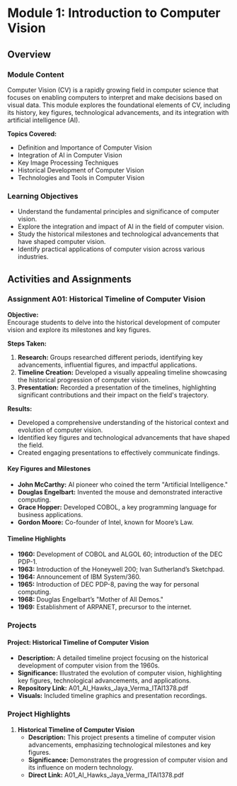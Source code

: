 # Module 1: Introduction to Computer Vision

## Overview

### Module Content

Computer Vision (CV) is a rapidly growing field in computer science that focuses on enabling computers to interpret and make decisions based on visual data. This module explores the foundational elements of CV, including its history, key figures, technological advancements, and its integration with artificial intelligence (AI).

**Topics Covered:**
- Definition and Importance of Computer Vision
- Integration of AI in Computer Vision
- Key Image Processing Techniques
- Historical Development of Computer Vision
- Technologies and Tools in Computer Vision

### Learning Objectives

- Understand the fundamental principles and significance of computer vision.
- Explore the integration and impact of AI in the field of computer vision.
- Study the historical milestones and technological advancements that have shaped computer vision.
- Identify practical applications of computer vision across various industries.

## Activities and Assignments

### Assignment A01: Historical Timeline of Computer Vision

**Objective:**  
Encourage students to delve into the historical development of computer vision and explore its milestones and key figures.

**Steps Taken:**
1. **Research:** Groups researched different periods, identifying key advancements, influential figures, and impactful applications.
2. **Timeline Creation:** Developed a visually appealing timeline showcasing the historical progression of computer vision.
3. **Presentation:** Recorded a presentation of the timelines, highlighting significant contributions and their impact on the field's trajectory.

**Results:**  
- Developed a comprehensive understanding of the historical context and evolution of computer vision.
- Identified key figures and technological advancements that have shaped the field.
- Created engaging presentations to effectively communicate findings.

#### Key Figures and Milestones

- **John McCarthy:** AI pioneer who coined the term "Artificial Intelligence."
- **Douglas Engelbart:** Invented the mouse and demonstrated interactive computing.
- **Grace Hopper:** Developed COBOL, a key programming language for business applications.
- **Gordon Moore:** Co-founder of Intel, known for Moore’s Law.

#### Timeline Highlights

- **1960:** Development of COBOL and ALGOL 60; introduction of the DEC PDP-1.
- **1963:** Introduction of the Honeywell 200; Ivan Sutherland’s Sketchpad.
- **1964:** Announcement of IBM System/360.
- **1965:** Introduction of DEC PDP-8, paving the way for personal computing.
- **1968:** Douglas Engelbart’s "Mother of All Demos."
- **1969:** Establishment of ARPANET, precursor to the internet.

### Projects

#### Project: Historical Timeline of Computer Vision

- **Description:** A detailed timeline project focusing on the historical development of computer vision from the 1960s.
- **Significance:** Illustrated the evolution of computer vision, highlighting key figures, technological advancements, and applications.
- **Repository Link:** A01_AI_Hawks_Jaya_Verma_ITAI1378.pdf
- **Visuals:** Included timeline graphics and presentation recordings.

### Project Highlights

1. **Historical Timeline of Computer Vision**
   - **Description:** This project presents a timeline of computer vision advancements, emphasizing technological milestones and key figures.
   - **Significance:** Demonstrates the progression of computer vision and its influence on modern technology.
   - **Direct Link:** A01_AI_Hawks_Jaya_Verma_ITAI1378.pdf
  
